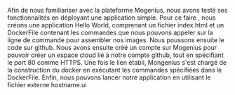 
Afin de nous familiariser avec la plateforme Mogenius, nous avons testé ses fonctionnalités en déployant une application simple. Pour ce faire , nous créons une application Hello World, comprenant un fichier index.html et un DockerFile contenant les commandes que nous pouvons appeler sur la ligne de commande pour assembler nos images. Nous poussons ensuite le code sur github.
Nous avons ensuite créé un compte sur Mogenius pour pouvoir créer un espace cloud lié à notre compte github, tout en spécifiant le port 80 comme HTTPS. Une fois le lien établi, Mongenius s'est chargé de la construction du docker en exécutant les commandes spécifiées dans le DockerFile.
Enfin, nous pouvons lancer notre application en utilisant le fichier externe hostname.ui


